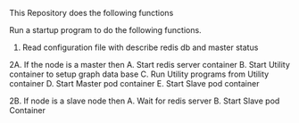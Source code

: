 This Repository does the following functions

Run a startup program to do the following
functions.

1.  Read configuration file with describe redis db and master status 

2A.  If the node is a master then 
   A. Start redis server container
   B. Start Utility container to setup graph data base
   C. Run Utility programs from Utility container
   D. Start Master pod container
   E. Start Slave pod container
  
2B.  If node is a slave node then
   A. Wait for redis server
   B. Start Slave pod Container
